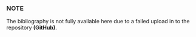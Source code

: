 ### NOTE

The bibliography is not fully available here due to a failed upload in to the repository **(GitHub)**.
